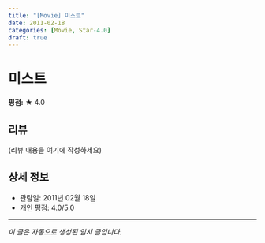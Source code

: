```yaml
---
title: "[Movie] 미스트"
date: 2011-02-18
categories: [Movie, Star-4.0]
draft: true
---
```


# 미스트

**평점:** ★ 4.0

## 리뷰

(리뷰 내용을 여기에 작성하세요)

## 상세 정보

- 관람일: 2011년 02월 18일
- 개인 평점: 4.0/5.0

---

*이 글은 자동으로 생성된 임시 글입니다.*
